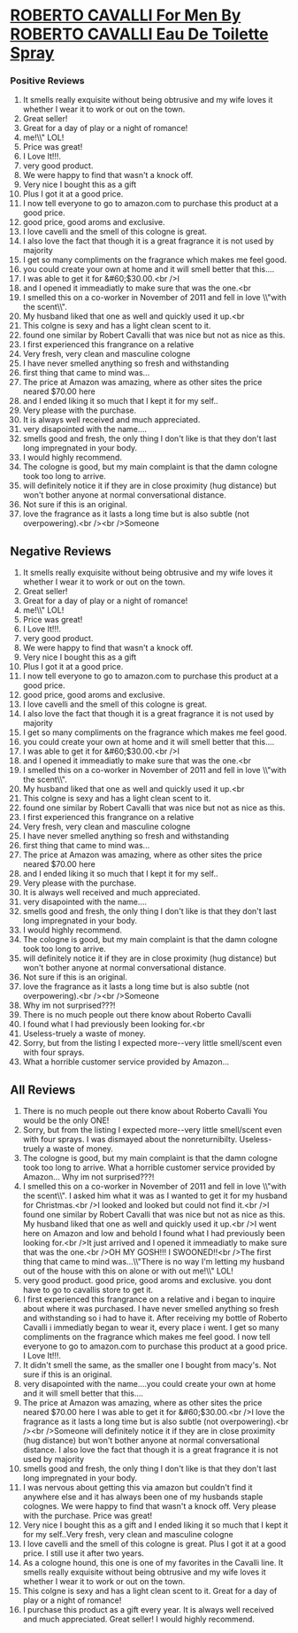 # [ROBERTO CAVALLI For Men By ROBERTO CAVALLI Eau De Toilette Spray](https://products.checkmycream.com/products/ROBERTO-CAVALLI-For-Men-By-ROBERTO-CAVALLI-Eau-De-Toilette-Spray.html)

### Positive Reviews

<ol>
      <li>It smells really exquisite without being obtrusive and my wife loves it whether I wear it to work or out on the town.</li>
      <li>Great seller!  </li>
      <li>Great for a day of play or a night of romance!</li>
      <li>me!\\&quot; LOL!</li>
      <li>Price was great!</li>
      <li>I Love It!!!.</li>
      <li>very good product.</li>
      <li>We were happy to find that wasn&#x27;t a knock off.</li>
      <li>Very nice I bought this as a gift</li>
      <li>Plus I got it at a good price.</li>
      <li>I now tell everyone to go to amazon.com to purchase this product at a good price.</li>
      <li>good price, good aroms and exclusive.</li>
      <li>I love cavelli and the smell of this cologne is great.</li>
      <li>I also love the fact that though it is a great fragrance it is not used by majority</li>
      <li>I get so many compliments on the fragrance which makes me feel good.</li>
      <li>you could create your own at home and it will smell better that this....</li>
      <li>I was able to get it for &amp;#60;$30.00.&lt;br /&gt;I</li>
      <li>and I opened it immeadiatly to make sure that was the one.&lt;br</li>
      <li>I smelled this on a co-worker in November of 2011 and fell in love \\&quot;with the scent\\&quot;.</li>
      <li>My husband liked that one as well and quickly used it up.&lt;br</li>
      <li>This colgne is sexy and has a light clean scent to it.</li>
      <li>found one similar by Robert Cavalli that was nice but not as nice as this.</li>
      <li>I first experienced this frangrance on a relative</li>
      <li>Very fresh, very clean and masculine cologne</li>
      <li>I have never smelled anything so fresh and withstanding</li>
      <li>first thing that came to mind was...</li>
      <li>The price at Amazon was amazing, where as other sites the price neared $70.00 here</li>
      <li>and I ended liking it so much that I kept it for my self..</li>
      <li>Very please with the purchase.</li>
      <li>It is always well received and much appreciated.  </li>
      <li>very disapointed with the name....</li>
      <li>smells good and fresh, the only thing I don&#x27;t like is that they don&#x27;t last long impregnated in your body.</li>
      <li>I would highly recommend.</li>
      <li>The cologne is good, but my main complaint is that the damn cologne took too long to arrive.</li>
      <li>will definitely notice it if they are in close proximity (hug distance) but won&#x27;t bother anyone at normal conversational distance.</li>
      <li>Not sure if this is an original.</li>
      <li>love the fragrance as it lasts a long time but is also subtle (not overpowering).&lt;br /&gt;&lt;br /&gt;Someone</li>
</ol>


<h2>Negative Reviews</h2>
<ol>
<li> It smells really exquisite without being obtrusive and my wife loves it whether I wear it to work or out on the town.</li>
<li> Great seller!  </li>
<li> Great for a day of play or a night of romance!</li>
<li> me!\\&quot; LOL!</li>
<li> Price was great!</li>
<li> I Love It!!!.</li>
<li> very good product.</li>
<li> We were happy to find that wasn&#x27;t a knock off.</li>
<li> Very nice I bought this as a gift</li>
<li> Plus I got it at a good price.</li>
<li> I now tell everyone to go to amazon.com to purchase this product at a good price.</li>
<li> good price, good aroms and exclusive.</li>
<li> I love cavelli and the smell of this cologne is great.</li>
<li> I also love the fact that though it is a great fragrance it is not used by majority</li>
<li> I get so many compliments on the fragrance which makes me feel good.</li>
<li> you could create your own at home and it will smell better that this....</li>
<li> I was able to get it for &amp;#60;$30.00.&lt;br /&gt;I</li>
<li> and I opened it immeadiatly to make sure that was the one.&lt;br</li>
<li> I smelled this on a co-worker in November of 2011 and fell in love \\&quot;with the scent\\&quot;.</li>
<li> My husband liked that one as well and quickly used it up.&lt;br</li>
<li> This colgne is sexy and has a light clean scent to it.</li>
<li> found one similar by Robert Cavalli that was nice but not as nice as this.</li>
<li> I first experienced this frangrance on a relative</li>
<li> Very fresh, very clean and masculine cologne</li>
<li> I have never smelled anything so fresh and withstanding</li>
<li> first thing that came to mind was...</li>
<li> The price at Amazon was amazing, where as other sites the price neared $70.00 here</li>
<li> and I ended liking it so much that I kept it for my self..</li>
<li> Very please with the purchase.</li>
<li> It is always well received and much appreciated.  </li>
<li> very disapointed with the name....</li>
<li> smells good and fresh, the only thing I don&#x27;t like is that they don&#x27;t last long impregnated in your body.</li>
<li> I would highly recommend.</li>
<li> The cologne is good, but my main complaint is that the damn cologne took too long to arrive.</li>
<li> will definitely notice it if they are in close proximity (hug distance) but won&#x27;t bother anyone at normal conversational distance.</li>
<li> Not sure if this is an original.</li>
<li> love the fragrance as it lasts a long time but is also subtle (not overpowering).&lt;br /&gt;&lt;br /&gt;Someone</li>
<li> Why im not surprised???!</li>
<li> There is no much people out there know about Roberto Cavalli  </li>
<li> I found what I had previously been looking for.&lt;br</li>
<li> Useless-truely a waste of money.</li>
<li> Sorry, but from the listing I expected more--very little smell/scent even with four sprays.</li>
<li> What a horrible customer service provided by Amazon...</li>
</ol>

<h2>All Reviews</h2>

<ol>
    <li> There is no much people out there know about Roberto Cavalli  You would be the only ONE!</li>
    <li> Sorry, but from the listing I expected more--very little smell/scent even with four sprays. I was dismayed about the nonreturnibilty. Useless-truely a waste of money.</li>
    <li> The cologne is good, but my main complaint is that the damn cologne took too long to arrive. What a horrible customer service provided by Amazon... Why im not surprised???!</li>
    <li> I smelled this on a co-worker in November of 2011 and fell in love \\&quot;with the scent\\&quot;. I asked him what it was as I wanted to get it for my husband for Christmas.&lt;br /&gt;I looked and looked but could not find it.&lt;br /&gt;I found one similar by Robert Cavalli that was nice but not as nice as this. My husband liked that one as well and quickly used it up.&lt;br /&gt;I went here on Amazon and low and behold I found what I had previously been looking for.&lt;br /&gt;It just arrived and I opened it immeadiatly to make sure that was the one.&lt;br /&gt;OH MY GOSH!!! I SWOONED!!&lt;br /&gt;The first thing that came to mind was...\\&quot;There is no way I&#x27;m letting my husband out of the house with this on alone or with out me!\\&quot; LOL!</li>
    <li> very good product. good price, good aroms and exclusive. you dont have to go to cavallis store to get it.</li>
    <li> I first experienced this frangrance on a relative and i began to inquire about where it was purchased. I have never smelled anything so fresh and withstanding so i had to have it. After receiving my bottle of Roberto Cavalli i immediatly began to wear it, every place i went. I get so many compliments on the fragrance which makes me feel good. I now tell everyone to go to amazon.com to purchase this product at a good price. I Love It!!!.</li>
    <li> It didn&#x27;t smell the same, as the smaller one I bought from macy&#x27;s. Not sure if this is an original.</li>
    <li> very disapointed with the name....you could create your own at home and it will smell better that this....</li>
    <li> The price at Amazon was amazing, where as other sites the price neared $70.00 here I was able to get it for &amp;#60;$30.00.&lt;br /&gt;I love the fragrance as it lasts a long time but is also subtle (not overpowering).&lt;br /&gt;&lt;br /&gt;Someone will definitely notice it if they are in close proximity (hug distance) but won&#x27;t bother anyone at normal conversational distance. I also love the fact that though it is a great fragrance it is not used by majority</li>
    <li> smells good and fresh, the only thing I don&#x27;t like is that they don&#x27;t last long impregnated in your body.</li>
    <li> I was nervous about getting this via amazon but couldn&#x27;t find it anywhere else and it has always been one of my husbands staple colognes. We were happy to find that wasn&#x27;t a knock off. Very please with the purchase. Price was great!</li>
    <li> Very nice I bought this as a gift and I ended liking it so much that I kept it for my self..Very fresh, very clean and masculine cologne</li>
    <li> I love cavelli and the smell of this cologne is great. Plus I got it at a good price. I still use it after two years.</li>
    <li> As a cologne hound, this one is one of my favorites in the Cavalli line. It smells really exquisite without being obtrusive and my wife loves it whether I wear it to work or out on the town.</li>
    <li> This colgne is sexy and has a light clean scent to it. Great for a day of play or a night of romance!</li>
    <li> I purchase this product as a gift every year.  It is always well received and much appreciated.  Great seller!  I would highly recommend.</li>
</ol>




